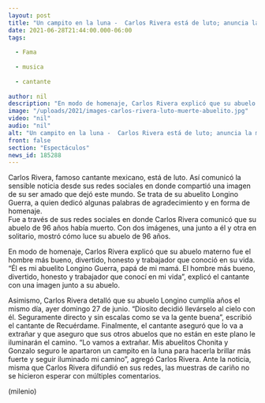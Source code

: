 ```yaml
---
layout: post
title: "Un campito en la luna -  Carlos Rivera está de luto; anuncia la muerte de su abuelito"
date: 2021-06-28T21:44:00.000-06:00
tags:
  
  - Fama
  
  - musica
  
  - cantante
  
author: nil
description: "En modo de homenaje, Carlos Rivera explicó que su abuelo materno fue el hombre más bueno, divertido, honesto y trabajador que conoció en su vida. "
image: "/uploads/2021/images-carlos-rivera-luto-muerte-abuelito.jpg"
video: "nil"
audio: "nil"
alt: "Un campito en la luna -  Carlos Rivera está de luto; anuncia la muerte de su abuelito"
front: false
section: "Espectáculos"
news_id: 185288
---
```


Carlos Rivera, famoso cantante mexicano, está de luto. Así comunicó la sensible noticia desde sus redes sociales en donde compartió una imagen de su ser amado que dejó este mundo. Se trata de su abuelito Longino Guerra, a quien dedicó algunas palabras de agradecimiento y en forma de homenaje.  
Fue a través de sus redes sociales en donde Carlos Rivera comunicó que su abuelo de 96 años había muerto. Con dos imágenes, una junto a él y otra en solitario, mostró cómo luce su abuelo de 96 años. 

En modo de homenaje, Carlos Rivera explicó que su abuelo materno fue el hombre más bueno, divertido, honesto y trabajador que conoció en su vida. 
“Él es mi abuelito Longino Guerra, papá de mi mamá. El hombre más bueno, divertido, honesto y trabajador que conocí en mi vida”, explicó el cantante con una imagen junto a su abuelo. 

Asimismo, Carlos Rivera detalló que su abuelo Longino cumplía años el mismo día, ayer domingo 27 de junio. “Diosito decidió llevárselo al cielo con él. Seguramente directo y sin escalas como se va la gente buena”, escribió el cantante de Recuérdame. Finalmente, el cantante aseguró que lo va a extrañar y que aseguro que sus otros abuelos que no están en este plano le iluminarán el camino. “Lo vamos a extrañar. Mis abuelitos Chonita y Gonzalo seguro le apartaron un campito en la luna para hacerla brillar más fuerte y seguir iluminado mi camino”, agregó Carlos Rivera. 
Ante la noticia, misma que Carlos Rivera difundió en sus redes, las muestras de cariño no se hicieron esperar con múltiples comentarios.

(milenio)
